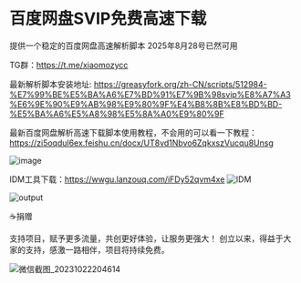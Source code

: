 # 百度网盘SVIP免费高速下载
提供一个稳定的百度网盘高速解析脚本  2025年8月28号已然可用


﻿﻿TG群：https://t.me/xiaomozycc
  


最新解析脚本安装地址: https://greasyfork.org/zh-CN/scripts/512984-%E7%99%BE%E5%BA%A6%E7%BD%91%E7%9B%98svip%E8%A7%A3%E6%9E%90%E9%AB%98%E9%80%9F%E4%B8%8B%E8%BD%BD-%E5%BA%A6%E5%A8%98%E5%8A%A0%E9%80%9F

最新百度网盘解析高速下载脚本使用教程，不会用的可以看一下教程：
https://zi5oqdul6ex.feishu.cn/docx/UT8vd1Nbvo6ZqkxszVucqu8Unsg

![image](https://github.com/xtyyyy1230/baiduwp/assets/9477101/b1076922-8b5e-4cf0-8c01-378f596b8b28)

IDM工具下载：https://wwgu.lanzouq.com/iFDy52qvm4xe
![IDM](https://github.com/xtyyyy1230/baiduwp/assets/9477101/fe29eed4-23aa-4ee2-8600-1c0b8e671cd0)

![output](https://github.com/user-attachments/assets/a5b948c0-62a9-413b-80fc-724527c8f40d)

☕捐赠

支持项目，赋予更多流量，共创更好体验，让服务更强大！
创立以来，得益于大家的支持，感激一路相伴，项目将持续免费。

![微信截图_20231022204614](https://github.com/xtyyyy1230/baiduwp/assets/9477101/738eba66-27c5-46a5-bf1f-6b82f2ccf387)
